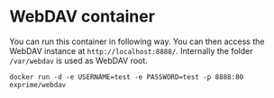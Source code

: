 # WebDAV container

You can run this container in following way. You can then access the WebDAV instance at `http://localhost:8888/`. Internally the folder `/var/webdav` is used as WebDAV root.

```
docker run -d -e USERNAME=test -e PASSWORD=test -p 8888:80 exprime/webdav
```
